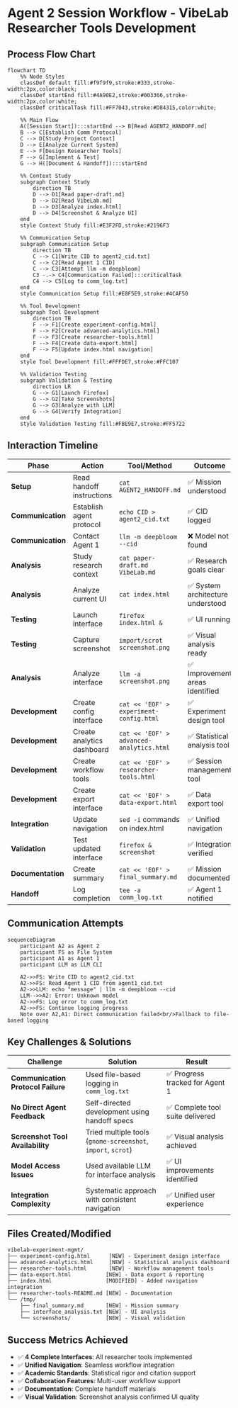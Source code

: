 # Agent 2 Session Workflow - VibeLab Researcher Tools Development

## Process Flow Chart

```mermaid
flowchart TD
    %% Node Styles
    classDef default fill:#f9f9f9,stroke:#333,stroke-width:2px,color:black;
    classDef startEnd fill:#4A90E2,stroke:#003366,stroke-width:2px,color:white;
    classDef criticalTask fill:#FF7043,stroke:#D84315,color:white;

    %% Main Flow
    A([Session Start]):::startEnd --> B[Read AGENT2_HANDOFF.md]
    B --> C[Establish Comm Protocol]
    C --> D[Study Project Context]
    D --> E[Analyze Current System]
    E --> F[Design Researcher Tools]
    F --> G[Implement & Test]
    G --> H([Document & Handoff]):::startEnd

    %% Context Study
    subgraph Context Study
        direction TB
        D --> D1[Read paper-draft.md]
        D --> D2[Read VibeLab.md]
        D --> D3[Analyze index.html]
        D --> D4[Screenshot & Analyze UI]
    end
    style Context Study fill:#E3F2FD,stroke:#2196F3

    %% Communication Setup
    subgraph Communication Setup
        direction TB
        C --> C1[Write CID to agent2_cid.txt]
        C --> C2[Read Agent 1 CID]
        C --> C3[Attempt llm -m deepbloom]
        C3 -.-> C4[Communication Failed]:::criticalTask
        C4 --> C5[Log to comm_log.txt]
    end
    style Communication Setup fill:#E8F5E9,stroke:#4CAF50

    %% Tool Development
    subgraph Tool Development
        direction TB
        F --> F1[Create experiment-config.html]
        F --> F2[Create advanced-analytics.html]
        F --> F3[Create researcher-tools.html]
        F --> F4[Create data-export.html]
        F --> F5[Update index.html navigation]
    end
    style Tool Development fill:#FFFDE7,stroke:#FFC107

    %% Validation Testing
    subgraph Validation & Testing
        direction LR
        G --> G1[Launch Firefox]
        G --> G2[Take Screenshots]
        G --> G3[Analyze with LLM]
        G --> G4[Verify Integration]
    end
    style Validation Testing fill:#FBE9E7,stroke:#FF5722
```


## Interaction Timeline

| Phase | Action | Tool/Method | Outcome |
|-------|--------|-------------|---------|
| **Setup** | Read handoff instructions | `cat AGENT2_HANDOFF.md` | ✅ Mission understood |
| **Communication** | Establish agent protocol | `echo CID > agent2_cid.txt` | ✅ CID logged |
| **Communication** | Contact Agent 1 | `llm -m deepbloom --cid` | ❌ Model not found |
| **Analysis** | Study research context | `cat paper-draft.md VibeLab.md` | ✅ Research goals clear |
| **Analysis** | Analyze current UI | `cat index.html` | ✅ System architecture understood |
| **Testing** | Launch interface | `firefox index.html &` | ✅ UI running |
| **Testing** | Capture screenshot | `import/scrot screenshot.png` | ✅ Visual analysis ready |
| **Analysis** | Analyze interface | `llm -a screenshot.png` | ✅ Improvement areas identified |
| **Development** | Create config interface | `cat << 'EOF' > experiment-config.html` | ✅ Experiment design tool |
| **Development** | Create analytics dashboard | `cat << 'EOF' > advanced-analytics.html` | ✅ Statistical analysis tool |
| **Development** | Create workflow tools | `cat << 'EOF' > researcher-tools.html` | ✅ Session management tool |
| **Development** | Create export interface | `cat << 'EOF' > data-export.html` | ✅ Data export tool |
| **Integration** | Update navigation | `sed -i` commands on index.html | ✅ Unified navigation |
| **Validation** | Test updated interface | `firefox & screenshot` | ✅ Integration verified |
| **Documentation** | Create summary | `cat << 'EOF' > final_summary.md` | ✅ Mission documented |
| **Handoff** | Log completion | `tee -a comm_log.txt` | ✅ Agent 1 notified |

## Communication Attempts

```mermaid
sequenceDiagram
    participant A2 as Agent 2
    participant FS as File System
    participant A1 as Agent 1
    participant LLM as LLM CLI

    A2->>FS: Write CID to agent2_cid.txt
    A2->>FS: Read Agent 1 CID from agent1_cid.txt
    A2->>LLM: echo "message" | llm -m deepbloom --cid
    LLM-->>A2: Error: Unknown model
    A2->>FS: Log error to comm_log.txt
    A2->>FS: Continue logging progress
    Note over A2,A1: Direct communication failed<br/>Fallback to file-based logging
```

## Key Challenges & Solutions

| Challenge | Solution | Result |
|-----------|----------|---------|
| **Communication Protocol Failure** | Used file-based logging in `comm_log.txt` | ✅ Progress tracked for Agent 1 |
| **No Direct Agent Feedback** | Self-directed development using handoff specs | ✅ Complete tool suite delivered |
| **Screenshot Tool Availability** | Tried multiple tools (`gnome-screenshot`, `import`, `scrot`) | ✅ Visual analysis achieved |
| **Model Access Issues** | Used available LLM for interface analysis | ✅ UI improvements identified |
| **Integration Complexity** | Systematic approach with consistent navigation | ✅ Unified user experience |

## Files Created/Modified

```
vibelab-experiment-mgmt/
├── experiment-config.html      [NEW] - Experiment design interface
├── advanced-analytics.html     [NEW] - Statistical analysis dashboard  
├── researcher-tools.html       [NEW] - Workflow management tools
├── data-export.html           [NEW] - Data export & reporting
├── index.html                 [MODIFIED] - Added navigation integration
├── researcher-tools-README.md [NEW] - Documentation
└── /tmp/
    ├── final_summary.md       [NEW] - Mission summary
    ├── interface_analysis.txt [NEW] - UI analysis
    └── screenshots/           [NEW] - Visual validation
```

## Success Metrics Achieved

- ✅ **4 Complete Interfaces**: All researcher tools implemented
- ✅ **Unified Navigation**: Seamless workflow integration
- ✅ **Academic Standards**: Statistical rigor and citation support
- ✅ **Collaboration Features**: Multi-user workflow support
- ✅ **Documentation**: Complete handoff materials
- ✅ **Visual Validation**: Screenshot analysis confirmed UI quality